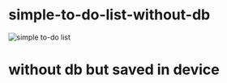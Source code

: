 ﻿# simple-to-do-list-without-db
![simple to-do list](https://github.com/berlin880/simple-to-do-list-without-db/assets/64656041/8a08993b-af2c-4037-ad9f-b60fc3736caa)

# without db but saved in device
